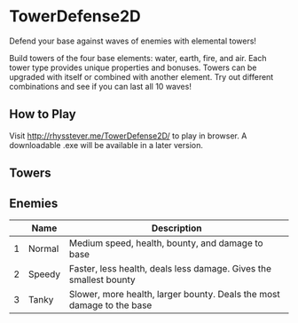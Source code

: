 # TowerDefense2D
Defend your base against waves of enemies with elemental towers! 

Build towers of the four base elements: water, earth, fire, and air. Each tower type provides unique properties and bonuses. Towers can be upgraded with itself or combined with another element. Try out different combinations and see if you can last all 10 waves!

## How to Play
Visit http://rhysstever.me/TowerDefense2D/ to play in browser. A downloadable .exe will be available in a later version.

## Towers



## Enemies

|   | Name | Description | 
| - | ------ | --- |
| 1 | Normal | Medium speed, health, bounty, and damage to base | 
| 2 | Speedy | Faster, less health, deals less damage. Gives the smallest bounty | 
| 3 | Tanky | Slower, more health, larger bounty. Deals the most damage to the base | 
